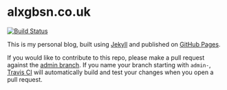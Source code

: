 
alxgbsn.co.uk
=============

[![Build Status](https://travis-ci.org/alexgibson/alexgibson.github.com.svg?branch=admin)](https://travis-ci.org/alexgibson/alexgibson.github.com)

This is my personal blog, built using [Jekyll](http://jekyllrb.com/) and published on [GitHub Pages](https://pages.github.com/).

If you would like to contribute to this repo, please make a pull request against the [admin branch](https://github.com/alexgibson/alexgibson.github.com/tree/admin). If you name your branch starting with `admin-`, [Travis CI](https://travis-ci.org/) will automatically build and test your changes when you open a pull request.
